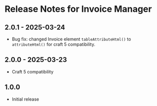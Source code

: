 # Release Notes for Invoice Manager

## 2.0.1 - 2025-03-24
- Bug fix: changed Invoice element `tableAttributeHtml()` to `attributeHtml()` for craft 5 compatibility.
  
## 2.0.0 - 2025-03-23
- Craft 5 compatibility

## 1.0.0
- Initial release
